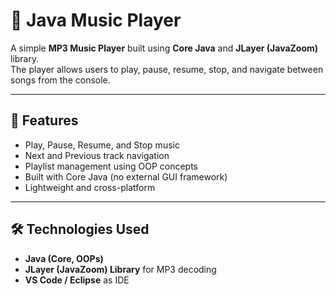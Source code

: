 # 🎵 Java Music Player

A simple **MP3 Music Player** built using **Core Java** and **JLayer (JavaZoom)** library.  
The player allows users to play, pause, resume, stop, and navigate between songs from the console.

---

## 🚀 Features
- Play, Pause, Resume, and Stop music
- Next and Previous track navigation
- Playlist management using OOP concepts
- Built with Core Java (no external GUI framework)
- Lightweight and cross-platform

---

## 🛠️ Technologies Used
- **Java (Core, OOPs)**
- **JLayer (JavaZoom) Library** for MP3 decoding
- **VS Code / Eclipse** as IDE



